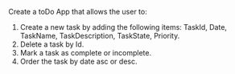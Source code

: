 Create a toDo App that allows the user to:

1. Create a new task by adding the following items: TaskId, Date, TaskName, TaskDescription, TaskState, Priority.
2. Delete a task by Id.
3. Mark a task as complete or incomplete.
4. Order the task by date asc or desc.
